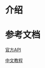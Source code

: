 # 介绍





# 参考文档

[官方API](https://docs.oracle.com/javase/8/javafx/api/index.html)

[中文教程](https://code.makery.ch/zh-cn/library/javafx-tutorial/)